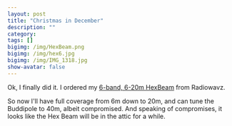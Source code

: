 ```yaml
---
layout: post
title: "Christmas in December"
description: ""
category: 
tags: []
bigimg: /img/HexBeam.png
bigimg: /img/hex6.jpg
bigimg: /img/IMG_1318.jpg
show-avatar: false
---
```


Ok, I finally did it. I ordered my [6-band, 6-20m HexBeam](http://www.radiowavz.com/sentinel-hex-beam-6-band-6m-10m-12m-15m-17-20m/) from Radiowavz.

So now I'll have full coverage from 6m down to 20m, and can tune the Buddipole to 40m, albeit compromised. And speaking of compromises, it looks like the Hex Beam will be in the attic for a while.

